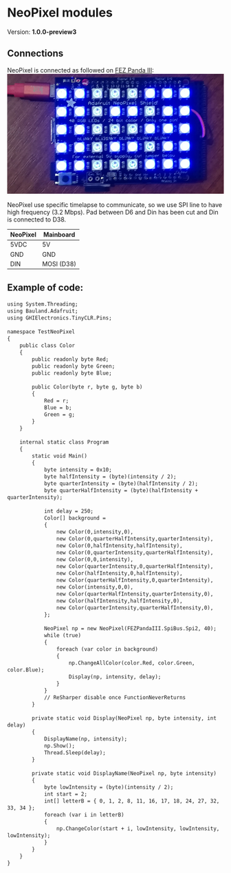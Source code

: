 # NeoPixel modules
Version: __1.0.0-preview3__

## Connections ##
NeoPixel is connected as followed on [FEZ Panda III](https://old.ghielectronics.com/catalog/product/474):
![Schematic](Adafruit-NeoPixel-PandaIII.jpg)

<aside class="notice">
NeoPixel use specific timelapse to communicate, so we use SPI line to have high frequency (3.2 Mbps).
Pad between D6 and Din has been cut and Din is connected to D38.
</aside>


NeoPixel  | Mainboard
---------------- | ----------
5VDC              | 5V
GND              | GND
DIN              | MOSI (D38)

## Example of code:
```CSharp
using System.Threading;
using Bauland.Adafruit;
using GHIElectronics.TinyCLR.Pins;

namespace TestNeoPixel
{
    public class Color
    {
        public readonly byte Red;
        public readonly byte Green;
        public readonly byte Blue;

        public Color(byte r, byte g, byte b)
        {
            Red = r;
            Blue = b;
            Green = g;
        }
    }

    internal static class Program
    {
        static void Main()
        {
            byte intensity = 0x10;
            byte halfIntensity = (byte)(intensity / 2);
            byte quarterIntensity = (byte)(halfIntensity / 2);
            byte quarterHalfIntensity = (byte)(halfIntensity + quarterIntensity);

            int delay = 250;
            Color[] background =
            {
                new Color(0,intensity,0),
                new Color(0,quarterHalfIntensity,quarterIntensity),
                new Color(0,halfIntensity,halfIntensity),
                new Color(0,quarterIntensity,quarterHalfIntensity),
                new Color(0,0,intensity),
                new Color(quarterIntensity,0,quarterHalfIntensity),
                new Color(halfIntensity,0,halfIntensity),
                new Color(quarterHalfIntensity,0,quarterIntensity),
                new Color(intensity,0,0),
                new Color(quarterHalfIntensity,quarterIntensity,0),
                new Color(halfIntensity,halfIntensity,0),
                new Color(quarterIntensity,quarterHalfIntensity,0),
            };

            NeoPixel np = new NeoPixel(FEZPandaIII.SpiBus.Spi2, 40);
            while (true)
            {
                foreach (var color in background)
                {
                    np.ChangeAllColor(color.Red, color.Green, color.Blue);
                    Display(np, intensity, delay);
                }
            }
            // ReSharper disable once FunctionNeverReturns
        }

        private static void Display(NeoPixel np, byte intensity, int delay)
        {
            DisplayName(np, intensity);
            np.Show();
            Thread.Sleep(delay);
        }

        private static void DisplayName(NeoPixel np, byte intensity)
        {
            byte lowIntensity = (byte)(intensity / 2);
            int start = 2;
            int[] letterB = { 0, 1, 2, 8, 11, 16, 17, 18, 24, 27, 32, 33, 34 };
            foreach (var i in letterB)
            {
                np.ChangeColor(start + i, lowIntensity, lowIntensity, lowIntensity);
            }
        }
    }
}
```
